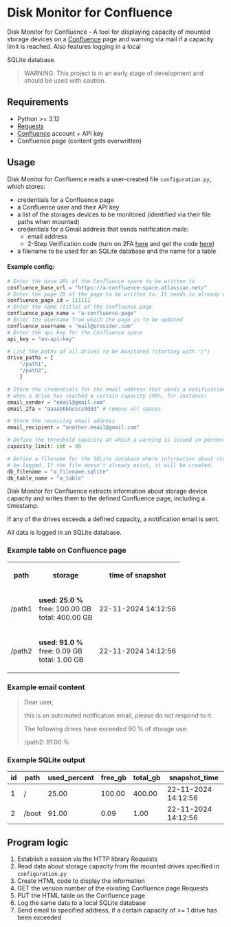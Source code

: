 # Disk Monitor for Confluence

Disk Monitor for Confluence - A tool for displaying capacity of mounted storage devices on a [Confluence](https://www.atlassian.com/de/software/confluence) page and warning via mail if a capacity limit is reached. Also features logging in a local


 SQLite database.

> WARNING: This project is in an early stage of development and should be used with caution.

## Requirements

* Python >= 3.12
* [Requests](https://pypi.org/project/requests/)
* [Confluence](https://www.atlassian.com/de/software/confluence) account + API key
* Confluence page (content gets overwritten)

## Usage

Disk Monitor for Confluence reads a user-created file `configuration.py`, which stores: 
* credentials for a Confluence page
* a Confluence user and their API key
* a list of the storages devices to be monitored (identified via their file paths when mounted)
* credentials for a Gmail address that sends notification mails:
  * email address
  * 2-Step Verification code (turn on 2FA [here](https://support.google.com/accounts/answer/185839?hl=en&co=GENIE.Platform%3DDesktop) and get the code [here](https://myaccount.google.com/apppasswords))
* a filename to be used for an SQLite database and the name for a table

#### Example config:
```python
# Enter the base URL of the Confluence space to be written to
confluence_base_url = "https://a-confluence-space.atlassian.net/"
# Enter the page ID of the page to be written to. It needs to already exist.
confluence_page_id = 111111
# Enter the name (title) of the Confluence page
confluence_page_name = "a-confluence-page"
# Enter the username from which the page is to be updated
confluence_username = "mail@provider.com"
# Enter the api key for the Confluence space 
api_key = "an-api-key"

# List the paths of all drives to be monitored (starting with "/")
drive_paths = [
    "/path1",
    "/path2",
    ]

# Store the credentials for the email address that sends a notification
# when a drive has reached a certain capacity (90%, for instance)
email_sender = "email@gmail.com"
email_2fa = "aaaabbbbccccdddd" # remove all spaces

# Store the receiving email address
email_recipient = "another.email@gmail.com"

# Define the threshold capacity at which a warning is issued in percent (0-100)
capacity_limit: int = 90

# Define a filename for the SQLite database where information about storage will
# be logged. If the file doesn't already exist, it will be created.
db_filename = "a_filename.sqlite"
db_table_name = "a_table"
```

Disk Monitor for Confluence extracts information about storage device capacity and writes them to the defined Confluence page, including a timestamp.

If any of the drives exceeds a defined capacity, a notification email is sent.

All data is logged in an SQLite database.

### Example table on Confluence page

<table>
  <tbody>
    <tr>
      <th>
        <p>
          <strong>path</strong>
        </p>
      </th>
      <th>
        <p>
          <strong>storage</strong>
        </p>
      </th>
      <th>
       <p>
         <strong>time of snapshot</strong>
       </p>
      </th>
    </tr>
    <tr>
      <td>
       <p>
         /path1
       </p>
      </td>
      <td>
       <p>
        <strong>used: 25.0 % </strong> <br/>
         free: 100.00 GB<br/>
         total: 400.00 GB<br/>
       </p>
      </td>
      <td>
       <p>
         22-11-2024 14:12:56
        </p>
      </td>
    </tr>
    <tr>
      <td>
       <p>
          /path2
        </p>
      </td>
      <td>
       <p>
          <strong>used: 91.0 % </strong> <br/>
          free: 0.09 GB<br/>
          total: 1.00 GB<br/>
        </p>
      </td>
      <td>
        <p>
          22-11-2024 14:12:56
        </p>
      </td>
    </tr>
  </tbody>
 </table>

### Example email content
>Dear user,
>
>this is an automated notification email, please do not respond to it.
>
>The following drives have exceeded 90 % of storage use:
>
>/path2: 91.00 %

### Example SQLite output
| id | path  | used_percent     | free_gb   | total_gb     | snapshot_time       |
|----|-------|------------------|-----------|--------------|---------------------|
| 1  | /     |            25.00 |    100.00 |       400.00 | 22-11-2024 14:12:56 |
| 2  | /boot |            91.00 |      0.09 |         1.00 | 22-11-2024 14:12:56 |

## Program logic
1. Establish a session via the HTTP library Requests
2. Read data about storage capacity from the mounted drives specified in `configuration.py`
3. Create HTML code to display the information
4. GET the version number of the eixisting Confluence page Requests
5. PUT the HTML table on the Confluence page
6. Log the same data to a local SQLite database
7. Send email to specified address, if a certain capacity of >= 1 drive has been exceeded

